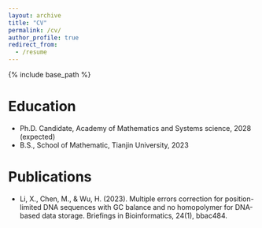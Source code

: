 ```yaml
---
layout: archive
title: "CV"
permalink: /cv/
author_profile: true
redirect_from:
  - /resume
---
```


{% include base_path %}

Education
======
* Ph.D. Candidate, Academy of Mathematics and Systems science, 2028 (expected)
* B.S., School of Mathematic, Tianjin University, 2023

  

Publications
======
* Li, X., Chen, M., & Wu, H. (2023). Multiple errors correction for position-limited DNA sequences with GC balance and no homopolymer for DNA-based data storage. Briefings in Bioinformatics, 24(1), bbac484.
